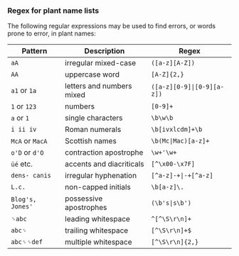 ### Regex for plant name lists

The following regular expressions may be used to find errors, or words prone to error, in plant names:

Pattern | Description | Regex
--------|-------------|------
`aA` | irregular mixed-case | `([a-z][A-Z])`
`AA` | uppercase word | `[A-Z]{2,}`
`a1` or `1a` | letters and numbers mixed | `([a-z][0-9]\|[0-9][a-z])`
`1` or `123` | numbers | `[0-9]+`
`a` or `1` | single characters | `\b\w\b`
`i ii iv` | Roman numerals | `\b[ivxlcdm]+\b`
`McA` or `MacA` | Scottish names | `\b(Mc\|Mac)[a-z]+`
`o'D` or `d'O` | contraction apostrophe | `\w+'\w+`
 `üé` etc. | accents and diacriticals | `[^\x00-\x7F]`
`dens- canis` | irregular hyphenation | `[^a-z]-+\|-+[^a-z]`
`L.c.` | non-capped initials | `\b[a-z]\.`
`Blog's, Jones'` | possessive apostrophes | `(\b's\|s\b')`
`␠abc` | leading whitespace | `^[^\S\r\n]+`
`abc␠` | trailing whitespace | `[^\S\r\n]+$`
`abc␠␠def` | multiple whitespace | `[^\S\r\n]{2,}`
